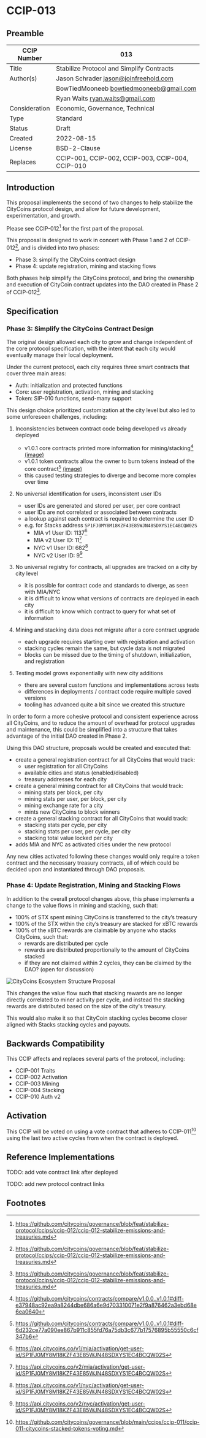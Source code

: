 # CCIP-013

## Preamble

| CCIP Number   | 013                                              |
| ------------- | ------------------------------------------------ |
| Title         | Stabilize Protocol and Simplify Contracts        |
| Author(s)     | Jason Schrader jason@joinfreehold.com            |
|               | BowTiedMooneeb bowtiedmooneeb@gmail.com          |
|               | Ryan Waits ryan.waits@gmail.com                  |
| Consideration | Economic, Governance, Technical                  |
| Type          | Standard                                         |
| Status        | Draft                                            |
| Created       | 2022-08-15                                       |
| License       | BSD-2-Clause                                     |
| Replaces      | CCIP-001, CCIP-002, CCIP-003, CCIP-004, CCIP-010 |

## Introduction

This proposal implements the second of two changes to help stabilize the CityCoins protocol design, and allow for future development, experimentation, and growth.

Please see CCIP-012[^1] for the first part of the proposal.

This proposal is designed to work in concert with Phase 1 and 2 of CCIP-012[^1], and is divided into two phases:

- Phase 3: simplify the CityCoins contract design
- Phase 4: update registration, mining and stacking flows

Both phases help simplify the CityCoins protocol, and bring the ownership and execution of CityCoin contract updates into the DAO created in Phase 2 of CCIP-012[^1].

## Specification

### Phase 3: Simplify the CityCoins Contract Design

The original design allowed each city to grow and change independent of the core protocol specification, with the intent that each city would eventually manage their local deployment.

Under the current protocol, each city requires three smart contracts that cover three main areas:

- Auth: initialization and protected functions
- Core: user registration, activation, mining and stacking
- Token: SIP-010 functions, send-many support

This design choice prioritized customization at the city level but also led to some unforeseen challenges, including:

1. Inconsistencies between contract code being developed vs already deployed

   - v1.0.1 core contracts printed more information for mining/stacking[^2] [(image)](citycoins-version-differences-in-mine-many-function.png)
   - v1.0.1 token contracts allow the owner to burn tokens instead of the core contract[^3] [(image)](citycoins-version-differences-in-token-burn-function.png)
   - this caused testing strategies to diverge and become more complex over time

2. No universal identification for users, inconsistent user IDs

   - user IDs are generated and stored per user, per core contract
   - user IDs are not correlated or associated between contracts
   - a lookup against each contract is required to determine the user ID
   - e.g. for Stacks address `SP1FJ0MY8M18KZF43E85WJN48SDXYS1EC4BCQW02S`
     - MIA v1 User ID: 1137[^4]
     - MIA v2 User ID: 11[^5]
     - NYC v1 User ID: 682[^6]
     - NYC v2 User ID: 9[^7]

3. No universal registry for contracts, all upgrades are tracked on a city by city level

   - it is possible for contract code and standards to diverge, as seen with MIA/NYC
   - it is difficult to know what versions of contracts are deployed in each city
   - it is difficult to know which contract to query for what set of information

4. Mining and stacking data does not migrate after a core contract upgrade

   - each upgrade requires starting over with registration and activation
   - stacking cycles remain the same, but cycle data is not migrated
   - blocks can be missed due to the timing of shutdown, initialization, and registration

5. Testing model grows exponentially with new city additions

   - there are several custom functions and implementations across tests
   - differences in deployments / contract code require multiple saved versions
   - tooling has advanced quite a bit since we created this structure

In order to form a more cohesive protocol and consistent experience across all CityCoins, and to reduce the amount of overhead for protocol upgrades and maintenance, this could be simplified into a structure that takes advantage of the initial DAO created in Phase 2.

Using this DAO structure, proposals would be created and executed that:

- create a general registration contract for all CityCoins that would track:
  - user registration for all CityCoins
  - available cities and status (enabled/disabled)
  - treasury addresses for each city
- create a general mining contract for all CityCoins that would track:
  - mining stats per block, per city
  - mining stats per user, per block, per city
  - mining exchange rate for a city
  - mints new CityCoins to block winners
- create a general stacking contract for all CityCoins that would track:
  - stacking stats per cycle, per city
  - stacking stats per user, per cycle, per city
  - stacking total value locked per city
- adds MIA and NYC as activated cities under the new protocol

Any new cities activated following these changes would only require a token contract and the necessary treasury contracts, all of which could be decided upon and instantiated through DAO proposals.

### Phase 4: Update Registration, Mining and Stacking Flows

In addition to the overall protocol changes above, this phase implements a change to the value flows in mining and stacking, such that:

- 100% of STX spent mining CityCoins is transferred to the city’s treasury
- 100% of the STX within the city’s treasury are stacked for xBTC rewards
- 100% of the xBTC rewards are claimable by anyone who stacks CityCoins, such that:
  - rewards are distributed per cycle
  - rewards are distributed proportionally to the amount of CityCoins stacked
  - if they are not claimed within 2 cycles, they can be claimed by the DAO? (open for discussion)

![CityCoins Ecosystem Structure Proposal](citycoins-ecosystem-structure-proposal.png)

This changes the value flow such that stacking rewards are no longer directly correlated to miner activity per cycle, and instead the stacking rewards are distributed based on the size of the city's treasury.

This would also make it so that CityCoin stacking cycles become closer aligned with Stacks stacking cycles and payouts.

## Backwards Compatibility

This CCIP affects and replaces several parts of the protocol, including:

- CCIP-001 Traits
- CCIP-002 Activation
- CCIP-003 Mining
- CCIP-004 Stacking
- CCIP-010 Auth v2

## Activation

This CCIP will be voted on using a vote contract that adheres to CCIP-011[^8] using the last two active cycles from when the contract is deployed.

## Reference Implementations

TODO: add vote contract link after deployed

TODO: add new protocol contract links

## Footnotes

[^1]: https://github.com/citycoins/governance/blob/feat/stabilize-protocol/ccips/ccip-012/ccip-012-stabilize-emissions-and-treasuries.md
[^2]: https://github.com/citycoins/contracts/compare/v1.0.0..v1.0.1#diff-e37948ac92ea9a8244dbe686a6e9d703310071e2f9a876462a3ebd68e6ea0640
[^3]: https://github.com/citycoins/contracts/compare/v1.0.0..v1.0.1#diff-6d232ce77a090ee867b911c855fd76a75db3c677b17576895b55550c6cf347b6
[^4]: https://api.citycoins.co/v1/mia/activation/get-user-id/SP1FJ0MY8M18KZF43E85WJN48SDXYS1EC4BCQW02S
[^5]: https://api.citycoins.co/v2/mia/activation/get-user-id/SP1FJ0MY8M18KZF43E85WJN48SDXYS1EC4BCQW02S
[^6]: https://api.citycoins.co/v1/nyc/activation/get-user-id/SP1FJ0MY8M18KZF43E85WJN48SDXYS1EC4BCQW02S
[^7]: https://api.citycoins.co/v2/nyc/activation/get-user-id/SP1FJ0MY8M18KZF43E85WJN48SDXYS1EC4BCQW02S
[^8]: https://github.com/citycoins/governance/blob/main/ccips/ccip-011/ccip-011-citycoins-stacked-tokens-voting.md
